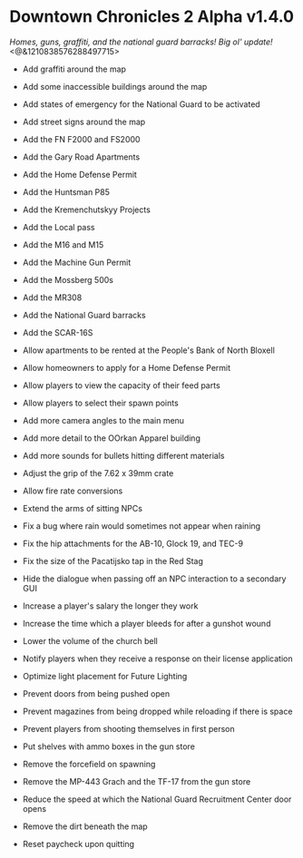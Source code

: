 # Downtown Chronicles 2 Alpha v1.4.0
*Homes, guns, graffiti, and the national guard barracks! Big ol' update!*
<@&1210838576288497715>

* Add graffiti around the map
* Add some inaccessible buildings around the map
* Add states of emergency for the National Guard to be activated
* Add street signs around the map
* Add the FN F2000 and FS2000
* Add the Gary Road Apartments
* Add the Home Defense Permit
* Add the Huntsman P85
* Add the Kremenchutskyy Projects
* Add the Local pass
* Add the M16 and M15
* Add the Machine Gun Permit
* Add the Mossberg 500s
* Add the MR308
* Add the National Guard barracks
* Add the SCAR-16S
* Allow apartments to be rented at the People's Bank of North Bloxell
* Allow homeowners to apply for a Home Defense Permit
* Allow players to view the capacity of their feed parts
* Allow players to select their spawn points

* Add more camera angles to the main menu
* Add more detail to the OOrkan Apparel building
* Add more sounds for bullets hitting different materials
* Adjust the grip of the 7.62 x 39mm crate
* Allow fire rate conversions
* Extend the arms of sitting NPCs
* Fix a bug where rain would sometimes not appear when raining
* Fix the hip attachments for the AB-10, Glock 19, and TEC-9
* Fix the size of the Pacatijsko tap in the Red Stag
* Hide the dialogue when passing off an NPC interaction to a secondary GUI
* Increase a player's salary the longer they work
* Increase the time which a player bleeds for after a gunshot wound
* Lower the volume of the church bell
* Notify players when they receive a response on their license application
* Optimize light placement for Future Lighting
* Prevent doors from being pushed open
* Prevent magazines from being dropped while reloading if there is space
* Prevent players from shooting themselves in first person
* Put shelves with ammo boxes in the gun store
* Remove the forcefield on spawning
* Remove the MP-443 Grach and the TF-17 from the gun store
* Reduce the speed at which the National Guard Recruitment Center door opens
* Remove the dirt beneath the map
* Reset paycheck upon quitting